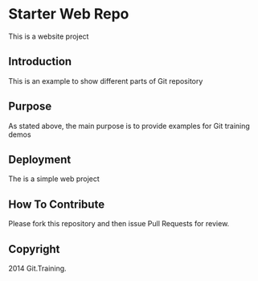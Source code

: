 # Starter Web Repo

This is a website project

## Introduction

This is an example to show different parts of Git repository

## Purpose

As stated above, the main purpose is to provide examples for Git training demos

## Deployment

The is a simple web project

## How To Contribute

Please fork this repository and then issue Pull Requests for review.

## Copyright

2014 Git.Training.